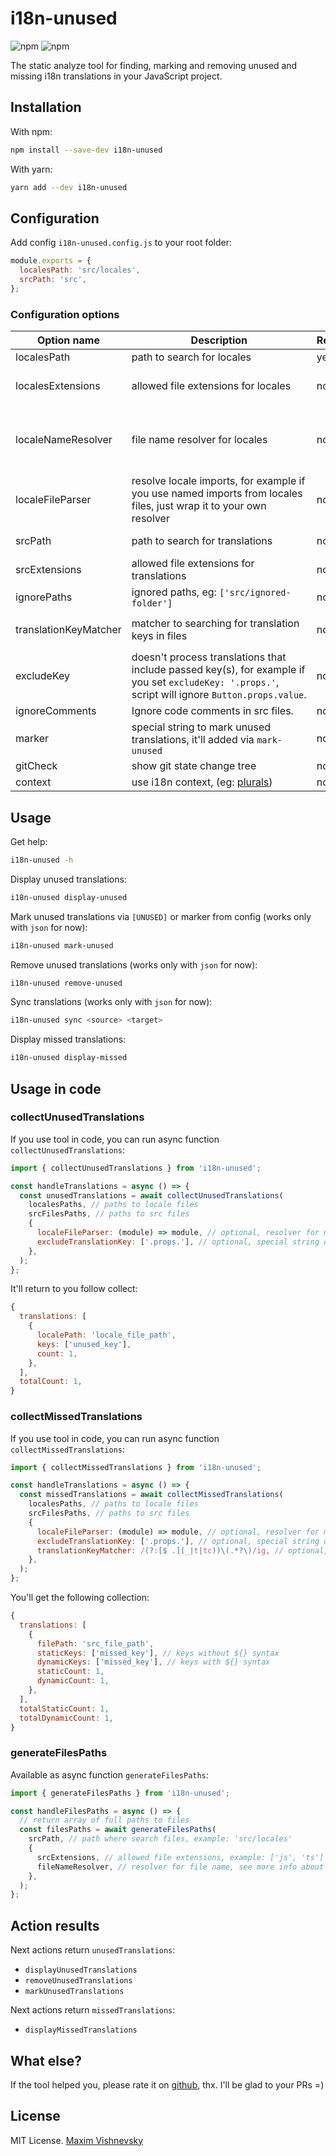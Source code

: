 # i18n-unused

![npm](https://img.shields.io/npm/v/i18n-unused?color=red&label=version&link=https://www.npmjs.com/package/i18n-unused)
![npm](https://img.shields.io/npm/dt/i18n-unused?color=green&link=https://www.npmjs.com/package/i18n-unused)

The static analyze tool for finding, marking and removing unused and missing i18n translations in your JavaScript project.

## Installation

With npm:
```bash
npm install --save-dev i18n-unused
```

With yarn:
```bash
yarn add --dev i18n-unused
```

## Configuration

Add config `i18n-unused.config.js` to your root folder:

```javascript
module.exports = {
  localesPath: 'src/locales',
  srcPath: 'src',
};
```
### Configuration options

| Option name | <div style="width: 280px">Description</div> | Required | Type | <div style="min-width: 100px">Default value</div> |
| --- | --- | --- | --- | --- |
| localesPath           | path to search for locales | yes | string | -
| localesExtensions     | allowed file extensions for locales | no | string[] | if not set `localeNameResolver`: ['json']
| localeNameResolver    | file name resolver for locales | no | RegExp, (name: string) => boolean | -
| localeFileParser      | resolve locale imports, for example if you use named imports from locales files, just wrap it to your own resolver | no | (module) => module | fn, return `module.default` or `module`
| srcPath               | path to search for translations | no | string | `''` (same as run folder)
| srcExtensions         | allowed file extensions for translations | no | string[] | ['js', 'ts', 'jsx', 'tsx', 'vue']
| ignorePaths           | ignored paths, eg: `['src/ignored-folder']` | no | string[] | -
| translationKeyMatcher | matcher to searching for translation keys in files | no | RegExp | RegExp, match `$_`, `$t`, `t`, `$tc`, `tc` and `i18nKey`
| excludeKey            | doesn't process translations that include passed key(s), for example if you set `excludeKey: '.props.'`, script will ignore `Button.props.value`. | no | string, string[] | -
| ignoreComments        | Ignore code comments in src files. | no | boolean | false
| marker                | special string to mark unused translations, it'll added via `mark-unused` | no | string | '[UNUSED]'
| gitCheck              | show git state change tree | no | boolean | false
| context               | use i18n context, (eg: [plurals](https://www.i18next.com/translation-function/context)) | no | boolean | true

## Usage

Get help:
```bash
i18n-unused -h
```

Display unused translations:
```bash
i18n-unused display-unused
```

Mark unused translations via `[UNUSED]` or marker from config (works only with `json` for now):
```bash
i18n-unused mark-unused
```

Remove unused translations (works only with `json` for now):
```bash
i18n-unused remove-unused
```

Sync translations (works only with `json` for now):
```bash
i18n-unused sync <source> <target>
```

Display missed translations:
```bash
i18n-unused display-missed
```

## Usage in code

### collectUnusedTranslations

If you use tool in code, you can run async function `collectUnusedTranslations`:

```javascript
import { collectUnusedTranslations } from 'i18n-unused';

const handleTranslations = async () => {
  const unusedTranslations = await collectUnusedTranslations(
    localesPaths, // paths to locale files
    srcFilesPaths, // paths to src files
    {
      localeFileParser: (module) => module, // optional, resolver for module
      excludeTranslationKey: ['.props.'], // optional, special string or sting[] to exclude flat translations
    },
  );
};
```

It'll return to you follow collect:

```javascript
{
  translations: [
    {
      localePath: 'locale_file_path',
      keys: ['unused_key'],
      count: 1,
    },
  ],
  totalCount: 1,
}
```

### collectMissedTranslations

If you use tool in code, you can run async function `collectMissedTranslations`:

```javascript
import { collectMissedTranslations } from 'i18n-unused';

const handleTranslations = async () => {
  const missedTranslations = await collectMissedTranslations(
    localesPaths, // paths to locale files
    srcFilesPaths, // paths to src files
    {
      localeFileParser: (module) => module, // optional, resolver for module
      excludeTranslationKey: ['.props.'], // optional, special string or sting[] to exclude flat translations
      translationKeyMatcher: /(?:[$ .](_|t|tc))\(.*?\)/ig, // optional, match translation keys in files
    },
  );
};
```

You'll get the following collection:

```javascript
{
  translations: [
    {
      filePath: 'src_file_path',
      staticKeys: ['missed_key'], // keys without ${} syntax
      dynamicKeys: ['missed_key'], // keys with ${} syntax
      staticCount: 1,
      dynamicCount: 1,
    },
  ],
  totalStaticCount: 1,
  totalDynamicCount: 1,
}
```

### generateFilesPaths

Available as async function `generateFilesPaths`:

```javascript
import { generateFilesPaths } from 'i18n-unused';

const handleFilesPaths = async () => {
  // return array of full paths to files
  const filesPaths = await generateFilesPaths(
    srcPath, // path where search files, example: 'src/locales'
    {
      srcExtensions, // allowed file extensions, example: ['js', 'ts']
      fileNameResolver, // resolver for file name, see more info about 'localeNameResolver' option
    },
  );
};
```

## Action results

Next actions return `unusedTranslations`:
  - `displayUnusedTranslations`
  - `removeUnusedTranslations`
  - `markUnusedTranslations`

Next actions return `missedTranslations`:
- `displayMissedTranslations`

## What else?

If the tool helped you, please rate it on [github](https://github.com/mxmvshnvsk/i18n-unused), thx. I'll be glad to your PRs =)

## License

MIT License. [Maxim Vishnevsky](https://github.com/mxmvshnvsk)
